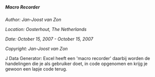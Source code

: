 ﻿##### ***Macro Recorder***
*Author: Jan-Joost van Zon*

*Location: Oosterhout, The Netherlands*

*Date: October 15, 2007 - October 15, 2007*

*Copyright: Jan-Joost van Zon*

J Data Generator: Excel heeft een 'macro recorder' daarbij worden de handelingen die je als gebruiker doet, in code opgenomen en krijg je gewoon een lapje code terug.

